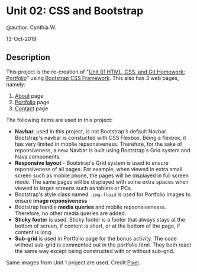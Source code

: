 Unit 02: CSS and Bootstrap
=================================

@author: Cynthia W.

13-Oct-2019

Description
--------------

This project is the re-creation of "[Unit 01 HTML, CSS, and Git Homework: Portfolio](https://github.com/cynwong/assignments/tree/master/assignment1)" using [Bootstrap CSS Framework](https://getbootstrap.com). This also has 3 web pages, namely: 
<ol>
    <li> <a href="https://cynwong.github.io/assignments/assignment2/index.html" target="_blank">About</a> page</li>
    <li> <a href="https://cynwong.github.io/assignments/assignment2/portfolio.html" target="_blank">Portfolio</a> page</li>
    <li> <a href="https://cynwong.github.io/assignments/assignment2/contact.html" target="_blank">Contact</a> page</li>
</ol>

The following items are used in this project: 
<ul>
    <li>
        <strong>Navbar</strong>, used in this project, is  not Bootstrap's default Navbar. Bootstrap's navbar is constucted with CSS Flexbox. Being a flexbox, it has very limited in moblie repsonsiveness. Therefore, for the sake of reponsiveness, a new Navbar is built using Bootstrap's Grid system and Navs components.
    </li>
    <li>
        <strong>Responsive layout</strong> - Bootstrap's Grid system is used to ensure reponsiveness of all pages. For example, when viewed in extra small screen such as mobile phone, the pages will be displayed in full screen mode. The same pages will be displayed with some extra spaces when viewed in larger screens such as tablets or PCs.
    </li>
    <li>Bootstrap's style class named <code>.img-fluid</code> is used for Portfolio images to ensure <strong> image reponsiveness</strong></li>
    <li>
        Bootstrap handle <strong>media queries</strong> and mobile repsonsivenesss. Therefore, no other media queries are added.  
    </li>
    <li><strong>Sticky footer</strong> is used. Sticky footer is a footer that always stays at the bottom of screen, if content is short, or at the bottom of the page, if content is long.</li>
    <li><strong>Sub-grid</strong> is used in Portfolio page for the bonus activity. The code without sub-grid is commented out in the portfolio.html. They both react the same way except being constructed with or without sub-grid. </li>
</ul>

Same images from Unit 1 project are used. Credit [Pixel](https://www.pexels.com/).
